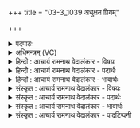 +++
title = "03-3_1039 अधुक्षत प्रियम्"

+++
<details><summary>पदपाठः</summary>

अ꣡धु꣢꣯क्षत। प्रि꣡य꣢म्। म꣡धु꣢꣯। धा꣡रा꣢꣯। सु꣣त꣡स्य꣢। वे꣣ध꣡सः꣢। अ꣣पः꣢। व꣣सिष्ट। सुक्र꣡तुः꣢। सु꣣। क्र꣡तुः꣢꣯। १०३९।
</details>

<details><summary>अधिमन्त्रम् (VC)</summary>

- पवमानः सोमः
- मेधातिथिः काण्वः
- गायत्री
- षड्जः
</details>

<details><summary>हिन्दी : आचार्य रामनाथ वेदालंकार - विषयः</summary>

अगले मन्त्र में परमात्मा के ध्यान का फल वर्णित है।
</details>

<details><summary>हिन्दी : आचार्य रामनाथ वेदालंकार - पदार्थः</summary>

पदार्थान्वयभाषाः -  (सुतस्य) अन्तरात्मा में प्रकट किये गए, (वेधसः) सब जगत् के विधाता सोम नामक परमात्मा की (धारा) वेदवाणी की धारा (प्रियम्) प्रिय, (मधु) मधुर आनन्दरस को (अधुक्षत) उपासक के अन्तरात्मा में दुहती है। (सुक्रतुः) शुभकर्मों का कर्ता वह परमात्मा (अपः) उपासक के कर्मों को (वसिष्ट) व्याप्त कर लेता है अर्थात् उपासक के द्वारा शुभ लोकहितकारी कर्म ही कराता है,अशुभ नहीं ॥३॥
</details>

<details><summary>हिन्दी : आचार्य रामनाथ वेदालंकार - भावार्थः</summary>

भावार्थभाषाः -  मनुष्यों को योग्य है कि वे परमेश्वर के ध्यान से आनन्द की प्राप्ति और शुभकर्मों में प्रवृत्ति करें ॥३॥
</details>

<details><summary>संस्कृत : आचार्य रामनाथ वेदालंकार - विषयः</summary>

अथ परमात्मध्यानस्य फलमाह।
</details>

<details><summary>संस्कृत : आचार्य रामनाथ वेदालंकार - पदार्थः</summary>

पदार्थान्वयभाषाः -  (सुतस्य) अन्तरात्मनि प्रकटीकृतस्य (वेधसः) सर्वजगद्विधातुः सोमस्य परमात्मनः (धारा) वेदवाक्,[धारा इति वाङ्नाम। निघं० १।११।] (प्रियम्) प्रीत्यास्पदम् (मधु) मधुरम् आनन्दरसम् (अधुक्षत) उपासकस्य अन्तरात्मनि दोग्धि। (सुक्रतुः) सुकर्मा स परमात्मा (अपः) उपासकस्य कर्माणि (वसिष्ट) आच्छादयति,व्याप्नोति,तद्द्वारा शुभानि लोकहितकराण्येव कर्माणि कारयति नाशुभानीत्यर्थः।[वस आच्छादने,लडर्थे लुङि अडागमाभावश्छान्दसः]॥३॥
</details>

<details><summary>संस्कृत : आचार्य रामनाथ वेदालंकार - भावार्थः</summary>

भावार्थभाषाः -  मनुष्याणां योग्यमस्ति यत्ते परमेश्वरस्य ध्यानेनानन्दप्राप्तिं शुभकर्मसु प्रवृत्तिं च प्राप्नुयुः ॥३॥
</details>

<details><summary>संस्कृत : आचार्य रामनाथ वेदालंकार - पादटिप्पनी</summary>

टिप्पणी:   १. ऋ० ९।२।३।
</details>